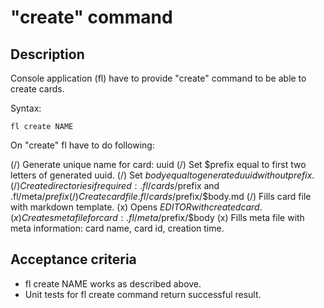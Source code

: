 # "create" command

## Description

Console application (fl) have to provide "create" command to be able to create cards.

Syntax:

    fl create NAME

On "create" fl have to do following:

  (/) Generate unique name for card: uuid
  (/) Set $prefix equal to first two letters of generated uuid.
  (/) Set $body equal to generated uuid without prefix.
  (/) Create directories if required: .fl/cards/$prefix and .fl/meta/$prefix
  (/) Create card file .fl/cards/$prefix/$body.md
  (/) Fills card file with markdown template.
  (x) Opens $EDITOR with created card.
  (x) Creates meta file for card: .fl/meta/$prefix/$body
  (x) Fills meta file with meta information: card name, card id, creation time.

## Acceptance criteria

* fl create NAME works as described above.
* Unit tests for fl create command return successful result.
